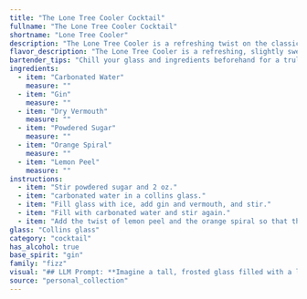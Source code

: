 ```yaml
---
title: "The Lone Tree Cooler Cocktail"
fullname: "The Lone Tree Cooler Cocktail"
shortname: "Lone Tree Cooler"
description: "The Lone Tree Cooler is a refreshing twist on the classic Gin Fizz family.  Its origins likely lie in the late 19th century, when carbonated water and powdered sugar were popular additions to gin-based cocktails.  The citrus notes and garnish nod to the enduring popularity of citrus-forward drinks. "
flavor_description: "The Lone Tree Cooler is a refreshing, slightly sweet and citrusy concoction. The gin's botanicals shine through with juniper and citrus notes, complemented by the dryness of the vermouth. The powdered sugar adds a subtle sweetness, balanced by the tartness of the lemon peel. The carbonated water provides a lively effervescence, while the orange spiral adds a touch of elegance and a hint of citrus aroma. "
bartender_tips: "Chill your glass and ingredients beforehand for a truly refreshing drink.  Use high-quality gin and vermouth for best flavor.  Gently muddle the powdered sugar with a splash of water to create a simple syrup, avoiding any lumps.  When adding the orange spiral, use a citrus peeler to create a beautiful curl for garnish.  Finally, use a bar spoon to gently stir the cocktail, keeping the carbonation intact. "
ingredients:
  - item: "Carbonated Water"
    measure: ""
  - item: "Gin"
    measure: ""
  - item: "Dry Vermouth"
    measure: ""
  - item: "Powdered Sugar"
    measure: ""
  - item: "Orange Spiral"
    measure: ""
  - item: "Lemon Peel"
    measure: ""
instructions:
  - item: "Stir powdered sugar and 2 oz."
  - item: "carbonated water in a collins glass."
  - item: "Fill glass with ice, add gin and vermouth, and stir."
  - item: "Fill with carbonated water and stir again."
  - item: "Add the twist of lemon peel and the orange spiral so that the end dangles over rim of glass."
glass: "Collins glass"
category: "cocktail"
has_alcohol: true
base_spirit: "gin"
family: "fizz"
visual: "## LLM Prompt: **Imagine a tall, frosted glass filled with a light, bubbly concoction. Describe the appearance of this drink, focusing on the following elements:*** **Color:**  Is the drink crystal clear, a pale straw yellow, or something more vibrant?* **Bubbles:**  Are the bubbles delicate and ephemeral, or large and boisterous? * **Texture:**  Does the drink appear viscous, thin, or somewhere in between? * **Garnish:**  A delicate orange spiral graces the rim of the glass, adding a touch of citrusy color.  A small, elegant twist of lemon peel rests on the surface, adding a subtle touch of green. * **Overall Impression:**  Does the drink appear refreshing and light, or complex and sophisticated? **Please use descriptive language and imagery to create a vivid picture of the Lone Tree Cooler in your mind.** "
source: "personal_collection"
---
```


